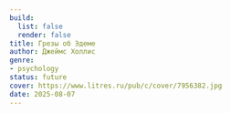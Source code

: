 ```yaml
---
build:
  list: false
  render: false
title: Грезы об Эдеме
author: Джеймс Холлис
genre:
- psychology
status: future
cover: https://www.litres.ru/pub/c/cover/7956382.jpg
date: 2025-08-07
---
```


